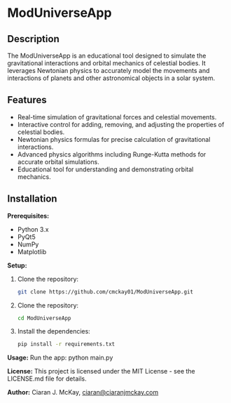 # ModUniverseApp

## Description
The ModUniverseApp is an educational tool designed to simulate the gravitational interactions and orbital mechanics of celestial bodies. It leverages Newtonian physics to accurately model the movements and interactions of planets and other astronomical objects in a solar system.

## Features
- Real-time simulation of gravitational forces and celestial movements.
- Interactive control for adding, removing, and adjusting the properties of celestial bodies.
- Newtonian physics formulas for precise calculation of gravitational interactions.
- Advanced physics algorithms including Runge-Kutta methods for accurate orbital simulations.
- Educational tool for understanding and demonstrating orbital mechanics.

## Installation

**Prerequisites:**
- Python 3.x
- PyQt5
- NumPy
- Matplotlib

**Setup:**
1. Clone the repository:
   ```sh
   git clone https://github.com/cmckay01/ModUniverseApp.git

2. Clone the repository:
   ```sh
   cd ModUniverseApp

3. Install the dependencies:
   ```sh
   pip install -r requirements.txt

**Usage:** 
Run the app: python main.py

**License:**
This project is licensed under the MIT License - see the LICENSE.md file for details.

**Author:**
Ciaran J. McKay, ciaran@ciaranjmckay.com


